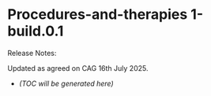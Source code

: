 # Procedures-and-therapies 1-build.0.1

Release Notes:

Updated as agreed on CAG 16th July 2025.

<!-- LATEST_START -->
* _(TOC will be generated here)_
<!-- LATEST_END -->
